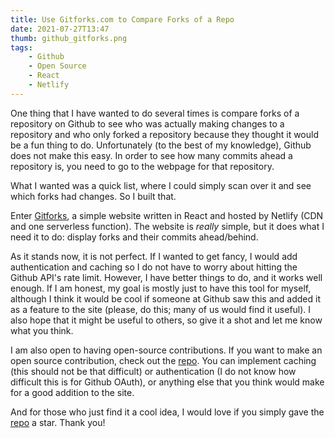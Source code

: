 ```yaml
---
title: Use Gitforks.com to Compare Forks of a Repo
date: 2021-07-27T13:47
thumb: github_gitforks.png
tags: 
    - Github
    - Open Source
    - React
    - Netlify
---
```


One thing that I have wanted to do several times is compare forks of a repository on Github to see who was actually making changes to a repository and who only forked a repository because they thought it would be a fun thing to do. Unfortunately (to the best of my knowledge), Github does not make this easy. In order to see how many commits ahead a repository is, you need to go to the webpage for that repository.

What I wanted was a quick list, where I could simply scan over it and see which forks had changes. So I built that.

Enter [Gitforks](https://gitforks.com/), a simple website written in React and hosted by Netlify (CDN and one serverless function). The website is _really_ simple, but it does what I need it to do: display forks and their commits ahead/behind.

As it stands now, it is not perfect. If I wanted to get fancy, I would add authentication and caching so I do not have to worry about hitting the Github API's rate limit. However, I have better things to do, and it works well enough. If I am honest, my goal is mostly just to have this tool for myself, although I think it would be cool if someone at Github saw this and added it as a feature to the site (please, do this; many of us would find it useful). I also hope that it might be useful to others, so give it a shot and let me know what you think.

I am also open to having open-source contributions. If you want to make an open source contribution, check out the [repo](https://github.com/christopher-kapic/gitforks). You can implement caching (this should not be that difficult) or authentication (I do not know how difficult this is for Github OAuth), or anything else that you think would make for a good addition to the site.

And for those who just find it a cool idea, I would love if you simply gave the [repo](https://github.com/christopher-kapic/gitforks) a star. Thank you!